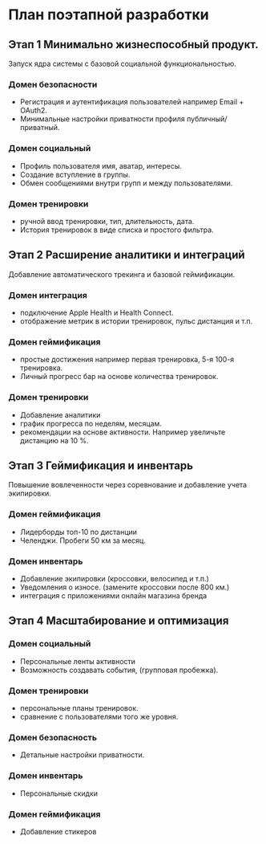 # План поэтапной разработки 
## Этап 1 Минимально жизнеспособный продукт.
Запуск ядра системы с базовой социальной функциональностью.
### Домен безопасности
* Регистрация и аутентификация пользователей например Email + OAuth2.
* Минимальные настройки приватности профиля публичный/приватный.
### Домен социальный 
* Профиль пользователя имя, аватар, интересы.
* Создание вступление в группы.
* Обмен сообщениями внутри групп и между пользователями.
### Домен тренировки
* ручной ввод тренировки, тип, длительность, дата.
* История тренировок в виде списка и простого фильтра.
## Этап 2 Расширение аналитики и интеграций
Добавление автоматического трекинга и базовой геймификации.
### Домен интеграция
* подключение Apple Health и Health Connect.
* отображение метрик в истории тренировок, пульс дистанция и т.п.
### Домен геймификация
* простые достижения например первая тренировка, 5-я 100-я тренировка.
* Личный прогресс бар на основе количества тренировок.
### Домен тренировки
* Добавление аналитики
* график прогресса по неделям, месяцам.
* рекомендации на основе активности. Например увеличьте дистанцию на 10 %.
## Этап 3 Геймификация и инвентарь
Повышение вовлеченности через соревнование и добавление учета экипировки.
### Домен геймификация
* Лидерборды топ-10 по дистанции
* Челенджи. Пробеги 50 км за месяц.
### Домен инвентарь
* Добавление экипировки (кроссовки, велосипед и т.п.)
* Уведомления о износе. (замените кроссовки после 800 км.)
* интеграция с приложениями онлайн магазина бренда
## Этап 4 Масштабирование и оптимизация
### Домен социальный
* Персональные ленты активности
* Возможность создавать события, (групповая пробежка). 
### Домен тренировки
* персональные планы тренировок.
* сравнение с пользователями того же уровня.
### Домен безопасность
* Детальные настройки приватности.
### Домен инвентарь
* Персональные скидки
### Домен геймификация
* Добавление стикеров
